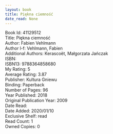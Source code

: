 ```yaml
---
layout: book
title: Piękna ciemność
date_read: None
---
```


Book Id: 41129512<br />
Title: Piękna ciemność<br />
Author: Fabien Vehlmann<br />
Author l-f: Vehlmann, Fabien<br />
Additional Authors: Kerascoët, Małgorzata Jańczak<br />
ISBN: <br />
ISBN13: 9788364858680<br />
My Rating: 5<br />
Average Rating: 3.87<br />
Publisher: Kultura Gniewu<br />
Binding: Paperback<br />
Number of Pages: 96<br />
Year Published: 2018<br />
Original Publication Year: 2009<br />
Date Read: <br />
Date Added: 2020/01/10<br />
Exclusive Shelf: read<br />
Read Count: 1<br />
Owned Copies: 0<br />

